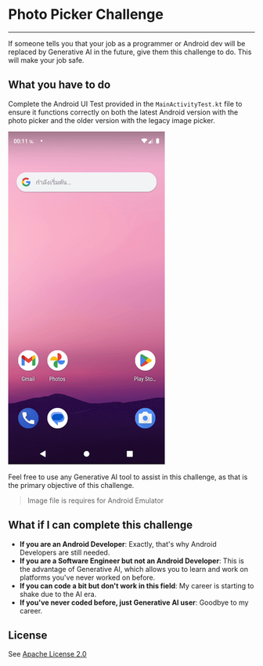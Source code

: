 # Photo Picker Challenge
---
If someone tells you that your job as a programmer or Android dev will be replaced by Generative AI in the future, give them this challenge to do. This will make your job safe.

## What you have to do
Complete the Android UI Test provided in the `MainActivityTest.kt` file to ensure it functions correctly on both the latest Android version with the photo picker and the older version with the legacy image picker.

![Expect UI test](./public/sample.gif)

Feel free to use any Generative AI tool to assist in this challenge, as that is the primary objective of this challenge.

> Image file is requires for Android Emulator

## What if I can complete this challenge

* **If you are an Android Developer**: Exactly, that's why Android Developers are still needed.
* **If you are a Software Engineer but not an Android Developer**: This is the advantage of Generative AI, which allows you to learn and work on platforms you've never worked on before.
* **If you can code a bit but don't work in this field**: My career is starting to shake due to the AI era.
* **If you've never coded before, just Generative AI user**: Goodbye to my career.

## License
See [Apache License 2.0](./LICENSE)
